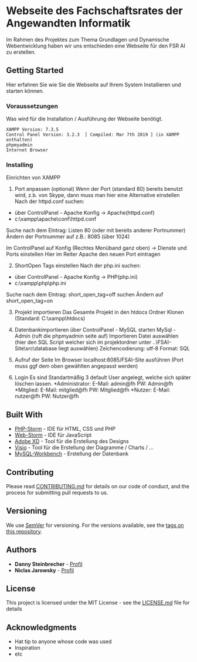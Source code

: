 # Webseite des Fachschaftsrates der Angewandten Informatik
Im Rahmen des Projektes zum Thema Grundlagen und Dynamische Webentwicklung haben wir uns entschieden eine Webseite für den FSR AI zu erstellen.

## Getting Started

Hier erfahren Sie wie Sie die Webseite auf Ihrem System Installieren und starten können.

### Voraussetzungen

Was wird für die Installation / Ausführung der Webseite benötigt.

```
XAMPP Version: 7.3.5
Control Panel Version: 3.2.3  [ Compiled: Mar 7th 2019 ] (in XAMPP enthalten)
phpmyadmin
Internet Browser
```

### Installing

Einrichten von XAMPP

1. Port anpassen (optional)
  Wenn der Port (standard 80) bereits benutzt wird, z.b. von Skype, dann muss man hier eine Alternative einstellen
Nach der httpd.conf suchen:
* über ControlPanel - Apache Konfig -> Apache(httpd.conf)
* c:\xampp\apache\conf\httpd.conf

Suche nach dem EIntrag: Listen 80 (oder mit bereits anderer Portnummer)
Ändern der Portnummer auf z.B.: 8085 (über 1024)

Im ControlPanel auf Konfig (Rechtes Menüband ganz oben) -> Dienste und Ports einstellen
Hier im Reiter Apache den neuen Port eintragen

2. ShortOpen Tags einstellen
Nach der php.ini suchen:
* über ControlPanel - Apache Konfig -> PHP(php.ini)
* c:\xampp\php\php.ini

Suche nach dem EIntrag: short_open_tag=off suchen
Ändern auf short_open_tag=on

3. Projekt importieren
Das Gesamte Projekt in den htdocs Ordner Klonen (Standard: C:\xampp\htdocs)

4. Datenbankimportieren
über ControlPanel - MySQL starten
MySql - Admin (ruft die phpmyadmin seite auf)
Importieren
Datei auswählen (hier den SQL Script welcher sich im projektordner unter ..\FSAI-Site\src\database liegt auswählen)
Zeichencodierung: utf-8
Format: SQL

5. Aufruf der Seite
Im Browser localhost:8085/FSAI-Site ausführen (Port muss ggf dem oben gewählten angepasst werden)

6. Login
Es sind Standartmäßig 3 default User angelegt, welche sich später löschen lassen.
*Administrator:  E-Mail: admin@fh    PW: Admin@fh
*Mitglied:       E-Mail: mitglied@fh PW: Mitglied@fh
*Nutzer:         E-Mail: nutzer@fh   PW: Nutzer@fh

## Built With

* [PHP-Storm](https://www.jetbrains.com/phpstorm/) - IDE für HTML, CSS und PHP
* [Web-Storm](https://www.jetbrains.com/webstorm/) - IDE für JavaScript
* [Adobe XD](https://www.adobe.com/de/products/xd.html) - Tool für die Erstellung des Designs
* [Visio](https://products.office.com/de-de/visio) - Tool für die Erstellung der Diagramme / Charts / ...
* [MySQL-Workbench](https://www.mysql.com/de/products/workbench/) - Erstellung der Datenbank


## Contributing

Please read [CONTRIBUTING.md](https://gist.github.com/PurpleBooth/b24679402957c63ec426) for details on our code of conduct, and the process for submitting pull requests to us.

## Versioning

We use [SemVer](http://semver.org/) for versioning. For the versions available, see the [tags on this repository](https://github.com/your/project/tags). 

## Authors

* **Danny Steinbrecher** - [Profil](https://github.com/darthkali)
* **Niclas Jarowsky** - [Profil](https://github.com/TotalFlash)

## License

This project is licensed under the MIT License - see the [LICENSE.md](LICENSE.md) file for details

## Acknowledgments

* Hat tip to anyone whose code was used
* Inspiration
* etc
